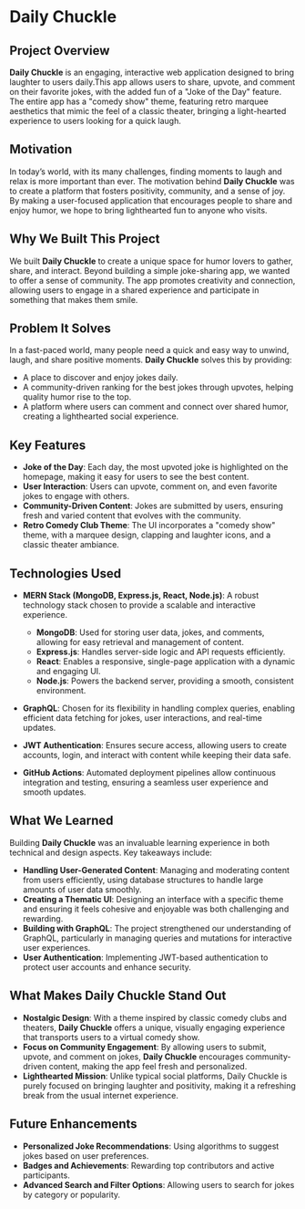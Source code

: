 # **Daily Chuckle**

## **Project Overview**

**Daily Chuckle** is an engaging, interactive web application designed to bring laughter to users daily.This app allows users to share, upvote, and comment on their favorite jokes, with the added fun of a "Joke of the Day" feature. The entire app has a "comedy show" theme, featuring retro marquee aesthetics that mimic the feel of a classic theater, bringing a light-hearted experience to users looking for a quick laugh.

## **Motivation**

In today’s world, with its many challenges, finding moments to laugh and relax is more important than ever. The motivation behind **Daily Chuckle** was to create a platform that fosters positivity, community, and a sense of joy. By making a user-focused application that encourages people to share and enjoy humor, we hope to bring lighthearted fun to anyone who visits. 

## **Why We Built This Project**

We built **Daily Chuckle** to create a unique space for humor lovers to gather, share, and interact. Beyond building a simple joke-sharing app, we wanted to offer a sense of community. The app promotes creativity and connection, allowing users to engage in a shared experience and participate in something that makes them smile.

## **Problem It Solves**

In a fast-paced world, many people need a quick and easy way to unwind, laugh, and share positive moments. **Daily Chuckle** solves this by providing:
- A place to discover and enjoy jokes daily.
- A community-driven ranking for the best jokes through upvotes, helping quality humor rise to the top.
- A platform where users can comment and connect over shared humor, creating a lighthearted social experience.

## **Key Features**

- **Joke of the Day**: Each day, the most upvoted joke is highlighted on the homepage, making it easy for users to see the best content.
- **User Interaction**: Users can upvote, comment on, and even favorite jokes to engage with others.
- **Community-Driven Content**: Jokes are submitted by users, ensuring fresh and varied content that evolves with the community.
- **Retro Comedy Club Theme**: The UI incorporates a "comedy show" theme, with a marquee design, clapping and laughter icons, and a classic theater ambiance.

## **Technologies Used**

- **MERN Stack (MongoDB, Express.js, React, Node.js)**: A robust technology stack chosen to provide a scalable and interactive experience.
  - **MongoDB**: Used for storing user data, jokes, and comments, allowing for easy retrieval and management of content.
  - **Express.js**: Handles server-side logic and API requests efficiently.
  - **React**: Enables a responsive, single-page application with a dynamic and engaging UI.
  - **Node.js**: Powers the backend server, providing a smooth, consistent environment.

- **GraphQL**: Chosen for its flexibility in handling complex queries, enabling efficient data fetching for jokes, user interactions, and real-time updates.

- **JWT Authentication**: Ensures secure access, allowing users to create accounts, login, and interact with content while keeping their data safe.

- **GitHub Actions**: Automated deployment pipelines allow continuous integration and testing, ensuring a seamless user experience and smooth updates.

## **What We Learned**

Building **Daily Chuckle** was an invaluable learning experience in both technical and design aspects. Key takeaways include:

- **Handling User-Generated Content**: Managing and moderating content from users efficiently, using database structures to handle large amounts of user data smoothly.
- **Creating a Thematic UI**: Designing an interface with a specific theme and ensuring it feels cohesive and enjoyable was both challenging and rewarding.
- **Building with GraphQL**: The project strengthened our understanding of GraphQL, particularly in managing queries and mutations for interactive user experiences.
- **User Authentication**: Implementing JWT-based authentication to protect user accounts and enhance security.

## **What Makes Daily Chuckle Stand Out**

- **Nostalgic Design**: With a theme inspired by classic comedy clubs and theaters, **Daily Chuckle** offers a unique, visually engaging experience that transports users to a virtual comedy show.
- **Focus on Community Engagement**: By allowing users to submit, upvote, and comment on jokes, **Daily Chuckle** encourages community-driven content, making the app feel fresh and personalized.
- **Lighthearted Mission**: Unlike typical social platforms, Daily Chuckle is purely focused on bringing laughter and positivity, making it a refreshing break from the usual internet experience.

## **Future Enhancements**

- **Personalized Joke Recommendations**: Using algorithms to suggest jokes based on user preferences.
- **Badges and Achievements**: Rewarding top contributors and active participants.
- **Advanced Search and Filter Options**: Allowing users to search for jokes by category or popularity.


